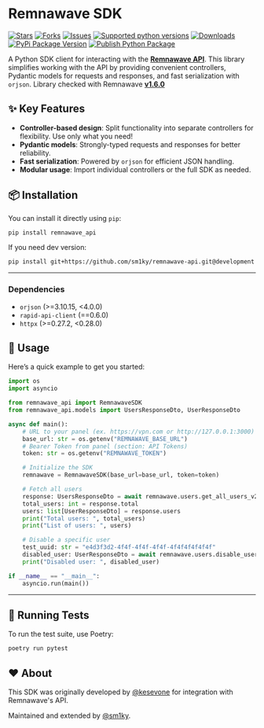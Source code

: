 # Remnawave SDK

[![Stars](https://img.shields.io/github/stars/sm1ky/remnawave-api.svg?style=social)](https://github.com/sm1ky/remnawave-api/stargazers)
[![Forks](https://img.shields.io/github/forks/sm1ky/remnawave-api.svg?style=social)](https://github.com/sm1ky/remnawave-api/network/members)
[![Issues](https://img.shields.io/github/issues/sm1ky/remnawave-api.svg)](https://github.com/sm1ky/remnawave-api/issues)
[![Supported python versions](https://img.shields.io/pypi/pyversions/remnawave-api.svg)](https://pypi.python.org/pypi/remnawave-api)
[![Downloads](https://img.shields.io/pypi/dm/remnawave-api.svg)](https://pypi.python.org/pypi/remnawave-api)
[![PyPi Package Version](https://img.shields.io/pypi/v/remnawave-api)](https://pypi.python.org/pypi/remnawave-api)
[![Publish Python Package](https://github.com/sm1ky/remnawave-api/actions/workflows/upload.yml/badge.svg?branch=production)](https://github.com/sm1ky/remnawave-api/actions/workflows/upload.yml)

A Python SDK client for interacting with the **[Remnawave API](https://remna.st)**.
This library simplifies working with the API by providing convenient controllers, Pydantic models for requests and responses, and fast serialization with `orjson`. 
Library checked with Remnawave **[v1.6.0](https://github.com/remnawave/panel/releases/tag/1.6.0)**

## ✨ Key Features

- **Controller-based design**: Split functionality into separate controllers for flexibility. Use only what you need!
- **Pydantic models**: Strongly-typed requests and responses for better reliability.
- **Fast serialization**: Powered by `orjson` for efficient JSON handling.
- **Modular usage**: Import individual controllers or the full SDK as needed.

## 📦 Installation

You can install it directly using `pip`:

```bash
pip install remnawave_api
```

If you need dev version:

```bash
pip install git+https://github.com/sm1ky/remnawave-api.git@development
```

---

### Dependencies
- `orjson` (>=3.10.15, <4.0.0)
- `rapid-api-client` (==0.6.0)
- `httpx` (>=0.27.2, <0.28.0)

## 🚀 Usage

Here’s a quick example to get you started:

```python
import os
import asyncio

from remnawave_api import RemnawaveSDK
from remnawave_api.models import UsersResponseDto, UserResponseDto

async def main():
    # URL to your panel (ex. https://vpn.com or http://127.0.0.1:3000)
    base_url: str = os.getenv("REMNAWAVE_BASE_URL")
    # Bearer Token from panel (section: API Tokens) 
    token: str = os.getenv("REMNAWAVE_TOKEN")

    # Initialize the SDK
    remnawave = RemnawaveSDK(base_url=base_url, token=token)

    # Fetch all users
    response: UsersResponseDto = await remnawave.users.get_all_users_v2()
    total_users: int = response.total
    users: list[UserResponseDto] = response.users
    print("Total users: ", total_users)
    print("List of users: ", users)

    # Disable a specific user
    test_uuid: str = "e4d3f3d2-4f4f-4f4f-4f4f-4f4f4f4f4f4f"
    disabled_user: UserResponseDto = await remnawave.users.disable_user(test_uuid)
    print("Disabled user: ", disabled_user)

if __name__ == "__main__":
    asyncio.run(main())
```

---

## 🧪 Running Tests

To run the test suite, use Poetry:

```bash
poetry run pytest
```

## ❤️ About

This SDK was originally developed by [@kesevone](https://github.com/kesevone) for integration with Remnawave's API.

Maintained and extended by [@sm1ky](https://github.com/sm1ky).